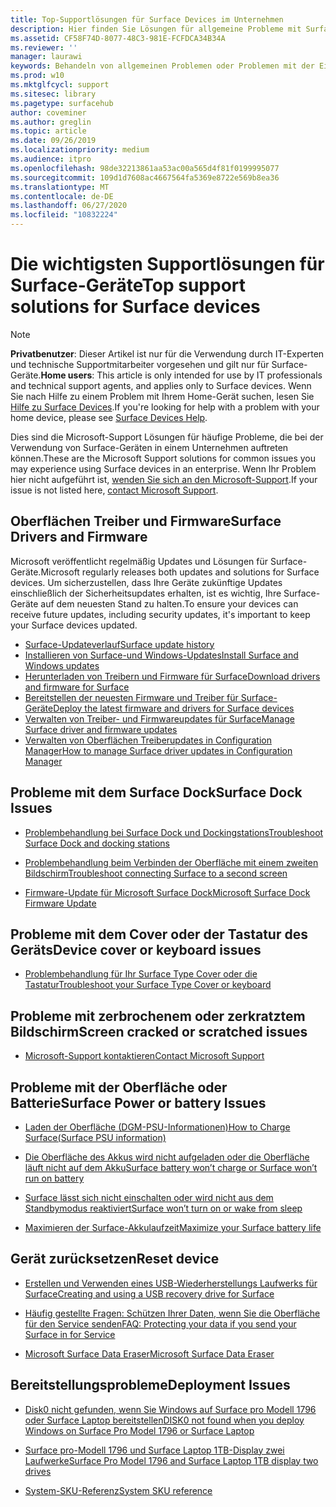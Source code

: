 ```yaml
---
title: Top-Supportlösungen für Surface Devices im Unternehmen
description: Hier finden Sie Lösungen für allgemeine Probleme mit Surface-Geräten in Unternehmen.
ms.assetid: CF58F74D-8077-48C3-981E-FCFDCA34B34A
ms.reviewer: ''
manager: laurawi
keywords: Behandeln von allgemeinen Problemen oder Problemen mit der Einrichtung
ms.prod: w10
ms.mktglfcycl: support
ms.sitesec: library
ms.pagetype: surfacehub
author: coveminer
ms.author: greglin
ms.topic: article
ms.date: 09/26/2019
ms.localizationpriority: medium
ms.audience: itpro
ms.openlocfilehash: 98de32213861aa53ac00a565d4f81f0199995077
ms.sourcegitcommit: 109d1d7608ac4667564fa5369e8722e569b8ea36
ms.translationtype: MT
ms.contentlocale: de-DE
ms.lasthandoff: 06/27/2020
ms.locfileid: "10832224"
---
```

# <span data-ttu-id="42707-104">Die wichtigsten Supportlösungen für Surface-Geräte</span><span class="sxs-lookup"><span data-stu-id="42707-104">Top support solutions for Surface devices</span></span>

> [!Note]
> <span data-ttu-id="42707-105">**Privatbenutzer**: Dieser Artikel ist nur für die Verwendung durch IT-Experten und technische Supportmitarbeiter vorgesehen und gilt nur für Surface-Geräte.</span><span class="sxs-lookup"><span data-stu-id="42707-105">**Home users**: This article is only intended for use by IT professionals and technical support agents, and applies only to Surface devices.</span></span> <span data-ttu-id="42707-106">Wenn Sie nach Hilfe zu einem Problem mit Ihrem Home-Gerät suchen, lesen Sie [Hilfe zu Surface Devices](https://support.microsoft.com/products/surface-devices).</span><span class="sxs-lookup"><span data-stu-id="42707-106">If you're looking for help with a problem with your home device, please see  [Surface Devices Help](https://support.microsoft.com/products/surface-devices).</span></span>

<span data-ttu-id="42707-107">Dies sind die Microsoft-Support Lösungen für häufige Probleme, die bei der Verwendung von Surface-Geräten in einem Unternehmen auftreten können.</span><span class="sxs-lookup"><span data-stu-id="42707-107">These are the Microsoft Support solutions for common issues you may experience using Surface devices in an enterprise.</span></span> <span data-ttu-id="42707-108">Wenn Ihr Problem hier nicht aufgeführt ist, [wenden Sie sich an den Microsoft-Support](https://support.microsoft.com/supportforbusiness/productselection).</span><span class="sxs-lookup"><span data-stu-id="42707-108">If your issue is not listed here, [contact Microsoft Support](https://support.microsoft.com/supportforbusiness/productselection).</span></span>

## <span data-ttu-id="42707-109">Oberflächen Treiber und Firmware</span><span class="sxs-lookup"><span data-stu-id="42707-109">Surface Drivers and Firmware</span></span>

<span data-ttu-id="42707-110">Microsoft veröffentlicht regelmäßig Updates und Lösungen für Surface-Geräte.</span><span class="sxs-lookup"><span data-stu-id="42707-110">Microsoft regularly releases both updates and solutions for Surface devices.</span></span> <span data-ttu-id="42707-111">Um sicherzustellen, dass Ihre Geräte zukünftige Updates einschließlich der Sicherheitsupdates erhalten, ist es wichtig, Ihre Surface-Geräte auf dem neuesten Stand zu halten.</span><span class="sxs-lookup"><span data-stu-id="42707-111">To ensure your devices can receive future updates, including security updates, it's important to keep your Surface devices updated.</span></span>

- [<span data-ttu-id="42707-112">Surface-Updateverlauf</span><span class="sxs-lookup"><span data-stu-id="42707-112">Surface update history</span></span>](https://www.microsoft.com/surface/support/install-update-activate/surface-update-history)
- [<span data-ttu-id="42707-113">Installieren von Surface-und Windows-Updates</span><span class="sxs-lookup"><span data-stu-id="42707-113">Install Surface and Windows updates</span></span>](https://www.microsoft.com/surface/support/performance-and-maintenance/install-software-updates-for-surface?os=windows-10&=undefined)
- [<span data-ttu-id="42707-114">Herunterladen von Treibern und Firmware für Surface</span><span class="sxs-lookup"><span data-stu-id="42707-114">Download drivers and firmware for Surface</span></span>](https://support.microsoft.com/help/4023482)
- [<span data-ttu-id="42707-115">Bereitstellen der neuesten Firmware und Treiber für Surface-Geräte</span><span class="sxs-lookup"><span data-stu-id="42707-115">Deploy the latest firmware and drivers for Surface devices</span></span>](https://docs.microsoft.com/surface/deploy-the-latest-firmware-and-drivers-for-surface-devices)
- [<span data-ttu-id="42707-116">Verwalten von Treiber- und Firmwareupdates für Surface</span><span class="sxs-lookup"><span data-stu-id="42707-116">Manage Surface driver and firmware updates</span></span>](https://docs.microsoft.com/surface/manage-surface-pro-3-firmware-updates)
- [<span data-ttu-id="42707-117">Verwalten von Oberflächen Treiberupdates in Configuration Manager</span><span class="sxs-lookup"><span data-stu-id="42707-117">How to manage Surface driver updates in Configuration Manager</span></span>](https://support.microsoft.com/help/4098906)

## <span data-ttu-id="42707-118">Probleme mit dem Surface Dock</span><span class="sxs-lookup"><span data-stu-id="42707-118">Surface Dock Issues</span></span>

- [<span data-ttu-id="42707-119">Problembehandlung bei Surface Dock und Dockingstations</span><span class="sxs-lookup"><span data-stu-id="42707-119">Troubleshoot Surface Dock and docking stations</span></span>](https://support.microsoft.com/help/4023468/surface-troubleshoot-surface-dock-and-docking-stations)

- [<span data-ttu-id="42707-120">Problembehandlung beim Verbinden der Oberfläche mit einem zweiten Bildschirm</span><span class="sxs-lookup"><span data-stu-id="42707-120">Troubleshoot connecting Surface to a second screen</span></span>](https://support.microsoft.com/help/4023496)

- [<span data-ttu-id="42707-121">Firmware-Update für Microsoft Surface Dock</span><span class="sxs-lookup"><span data-stu-id="42707-121">Microsoft Surface Dock Firmware Update</span></span>](https://docs.microsoft.com/surface/surface-dock-updater)

## <span data-ttu-id="42707-122">Probleme mit dem Cover oder der Tastatur des Geräts</span><span class="sxs-lookup"><span data-stu-id="42707-122">Device cover or keyboard issues</span></span>

- [<span data-ttu-id="42707-123">Problembehandlung für Ihr Surface Type Cover oder die Tastatur</span><span class="sxs-lookup"><span data-stu-id="42707-123">Troubleshoot your Surface Type Cover or keyboard</span></span>](https://www.microsoft.com/surface/support/hardware-and-drivers/troubleshoot-surface-keyboards)

## <span data-ttu-id="42707-124">Probleme mit zerbrochenem oder zerkratztem Bildschirm</span><span class="sxs-lookup"><span data-stu-id="42707-124">Screen cracked or scratched issues</span></span>

- [<span data-ttu-id="42707-125">Microsoft-Support kontaktieren</span><span class="sxs-lookup"><span data-stu-id="42707-125">Contact Microsoft Support</span></span>](https://support.microsoft.com/supportforbusiness/productselection)

## <span data-ttu-id="42707-126">Probleme mit der Oberfläche oder Batterie</span><span class="sxs-lookup"><span data-stu-id="42707-126">Surface Power or battery Issues</span></span>

- [<span data-ttu-id="42707-127">Laden der Oberfläche (DGM-PSU-Informationen)</span><span class="sxs-lookup"><span data-stu-id="42707-127">How to Charge Surface(Surface PSU information)</span></span>](https://support.microsoft.com/help/4023496)

- [<span data-ttu-id="42707-128">Die Oberfläche des Akkus wird nicht aufgeladen oder die Oberfläche läuft nicht auf dem Akku</span><span class="sxs-lookup"><span data-stu-id="42707-128">Surface battery won’t charge or Surface won’t run on battery</span></span>](https://support.microsoft.com/help/4023536)

- [<span data-ttu-id="42707-129">Surface lässt sich nicht einschalten oder wird nicht aus dem Standbymodus reaktiviert</span><span class="sxs-lookup"><span data-stu-id="42707-129">Surface won’t turn on or wake from sleep</span></span>](https://support.microsoft.com/help/4023537)

- [<span data-ttu-id="42707-130">Maximieren der Surface-Akkulaufzeit</span><span class="sxs-lookup"><span data-stu-id="42707-130">Maximize your Surface battery life</span></span>](https://support.microsoft.com/help/4483194)

## <span data-ttu-id="42707-131">Gerät zurücksetzen</span><span class="sxs-lookup"><span data-stu-id="42707-131">Reset device</span></span>

- [<span data-ttu-id="42707-132">Erstellen und Verwenden eines USB-Wiederherstellungs Laufwerks für Surface</span><span class="sxs-lookup"><span data-stu-id="42707-132">Creating and using a USB recovery drive for Surface</span></span>](https://support.microsoft.com/help/4023512)

- [<span data-ttu-id="42707-133">Häufig gestellte Fragen: Schützen Ihrer Daten, wenn Sie die Oberfläche für den Service senden</span><span class="sxs-lookup"><span data-stu-id="42707-133">FAQ: Protecting your data if you send your Surface in for Service</span></span>](https://support.microsoft.com/help/4023508)

- [<span data-ttu-id="42707-134">Microsoft Surface Data Eraser</span><span class="sxs-lookup"><span data-stu-id="42707-134">Microsoft Surface Data Eraser</span></span>](https://docs.microsoft.com/surface/microsoft-surface-data-eraser)

## <span data-ttu-id="42707-135">Bereitstellungsprobleme</span><span class="sxs-lookup"><span data-stu-id="42707-135">Deployment Issues</span></span>

- [<span data-ttu-id="42707-136">Disk0 nicht gefunden, wenn Sie Windows auf Surface pro Modell 1796 oder Surface Laptop bereitstellen</span><span class="sxs-lookup"><span data-stu-id="42707-136">DISK0 not found when you deploy Windows on Surface Pro Model 1796 or Surface Laptop</span></span>](https://support.microsoft.com/help/4046108)

- [<span data-ttu-id="42707-137">Surface pro-Modell 1796 und Surface Laptop 1TB-Display zwei Laufwerke</span><span class="sxs-lookup"><span data-stu-id="42707-137">Surface Pro Model 1796 and Surface Laptop 1TB display two drives</span></span>](https://support.microsoft.com/help/4046105)

- [<span data-ttu-id="42707-138">System-SKU-Referenz</span><span class="sxs-lookup"><span data-stu-id="42707-138">System SKU reference</span></span>](https://docs.microsoft.com/surface/surface-system-sku-reference)
